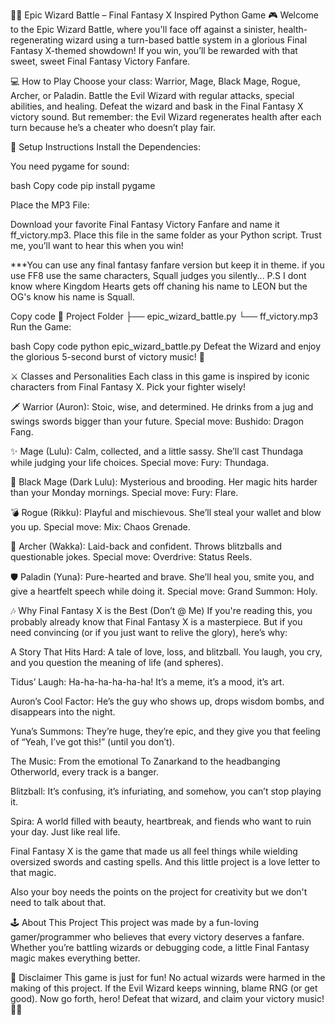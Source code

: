 🐉✨ Epic Wizard Battle – Final Fantasy X Inspired Python Game 🎮
Welcome to the Epic Wizard Battle, where you'll face off against a sinister, health-regenerating wizard using a turn-based battle system in a glorious Final Fantasy X-themed showdown! If you win, you’ll be rewarded with that sweet, sweet Final Fantasy Victory Fanfare.

💻 How to Play
Choose your class: Warrior, Mage, Black Mage, Rogue, Archer, or Paladin.
Battle the Evil Wizard with regular attacks, special abilities, and healing.
Defeat the wizard and bask in the Final Fantasy X victory sound.
But remember: the Evil Wizard regenerates health after each turn because he’s a cheater who doesn’t play fair.

📂 Setup Instructions
Install the Dependencies:

You need pygame for sound:

bash
Copy code
pip install pygame 

Place the MP3 File:

Download your favorite Final Fantasy Victory Fanfare and name it ff_victory.mp3. Place this file in the same folder as your Python script. Trust me, you’ll want to hear this when you win!

***You can use any final fantasy fanfare version but keep it in theme. if you use FF8 use the same characters, Squall judges you silently...
P.S I dont know where Kingdom Hearts gets off chaning his name to LEON but the OG's know his name is Squall.

Copy code
📂 Project Folder
├── epic_wizard_battle.py
└── ff_victory.mp3
Run the Game:

bash
Copy code
python epic_wizard_battle.py
Defeat the Wizard and enjoy the glorious 5-second burst of victory music! 🎵

⚔️ Classes and Personalities
Each class in this game is inspired by iconic characters from Final Fantasy X. Pick your fighter wisely!

🗡️ Warrior (Auron): Stoic, wise, and determined. He drinks from a jug and swings swords bigger than your future. Special move: Bushido: Dragon Fang.

✨ Mage (Lulu): Calm, collected, and a little sassy. She’ll cast Thundaga while judging your life choices. Special move: Fury: Thundaga.

🖤 Black Mage (Dark Lulu): Mysterious and brooding. Her magic hits harder than your Monday mornings. Special move: Fury: Flare.

💣 Rogue (Rikku): Playful and mischievous. She’ll steal your wallet and blow you up. Special move: Mix: Chaos Grenade.

🏹 Archer (Wakka): Laid-back and confident. Throws blitzballs and questionable jokes. Special move: Overdrive: Status Reels.

🛡️ Paladin (Yuna): Pure-hearted and brave. She’ll heal you, smite you, and give a heartfelt speech while doing it. Special move: Grand Summon: Holy.

🎶 Why Final Fantasy X is the Best (Don’t @ Me)
If you're reading this, you probably already know that Final Fantasy X is a masterpiece. But if you need convincing (or if you just want to relive the glory), here’s why:

A Story That Hits Hard: A tale of love, loss, and blitzball. You laugh, you cry, and you question the meaning of life (and spheres).

Tidus’ Laugh: Ha-ha-ha-ha-ha-ha! It’s a meme, it’s a mood, it’s art.

Auron’s Cool Factor: He’s the guy who shows up, drops wisdom bombs, and disappears into the night.

Yuna’s Summons: They’re huge, they’re epic, and they give you that feeling of “Yeah, I’ve got this!” (until you don’t).

The Music: From the emotional To Zanarkand to the headbanging Otherworld, every track is a banger.

Blitzball: It’s confusing, it’s infuriating, and somehow, you can’t stop playing it.

Spira: A world filled with beauty, heartbreak, and fiends who want to ruin your day. Just like real life.

Final Fantasy X is the game that made us all feel things while wielding oversized swords and casting spells. And this little project is a love letter to that magic.

Also your boy needs the points on the project for creativity but we don't need to talk about that.

🕹️ About This Project
This project was made by a fun-loving gamer/programmer who believes that every victory deserves a fanfare. Whether you’re battling wizards or debugging code, a little Final Fantasy magic makes everything better.

📝 Disclaimer
This game is just for fun! No actual wizards were harmed in the making of this project.
If the Evil Wizard keeps winning, blame RNG (or get good).
Now go forth, hero! Defeat that wizard, and claim your victory music! 🐉🎶